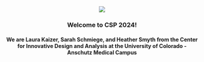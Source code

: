 <div align="center"><img src="https://github.com/graulaurak/CSP2024_Wearables/blob/master/Header.jpg"> </div>
<h3 align="center">
  Welcome to CSP 2024!
</h3>
<h4 align="center">
We are Laura Kaizer, Sarah Schmiege, and Heather Smyth from the Center for Innovative Design and Analysis at the University of Colorado - Anschutz Medical Campus
</h4>

